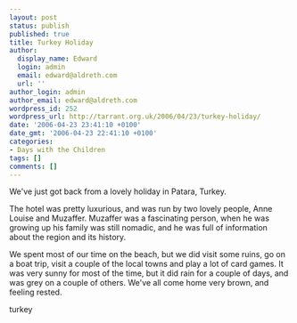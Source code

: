 ```yaml
---
layout: post
status: publish
published: true
title: Turkey Holiday
author:
  display_name: Edward
  login: admin
  email: edward@aldreth.com
  url: ''
author_login: admin
author_email: edward@aldreth.com
wordpress_id: 252
wordpress_url: http://tarrant.org.uk/2006/04/23/turkey-holiday/
date: '2006-04-23 23:41:10 +0100'
date_gmt: '2006-04-23 22:41:10 +0100'
categories:
- Days with the Children
tags: []
comments: []
---
```

<p>We've just got back from a lovely holiday in Patara, Turkey.</p>
<p>The hotel was pretty luxurious, and was run by two lovely people, Anne Louise and Muzaffer.  Muzaffer was a fascinating person, when he was growing up his family was still nomadic, and he was full of information about the region and its history.</p>
<p>We spent most of our time on the beach, but we did visit some ruins, go on a boat trip, visit a couple of the local towns and play a lot of card games.  It was very sunny for most of the time, but it did rain for a couple of days, and was grey on a couple of others.  We've all come home very brown, and feeling rested.</p>
<p><wpg2>turkey</wpg2></p>
